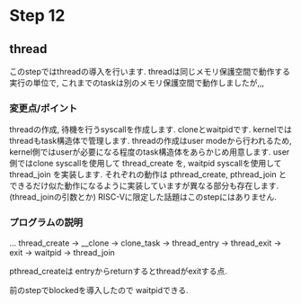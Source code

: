 # Step 12

## thread
このstepではthreadの導入を行います. threadは同じメモリ保護空間で動作する実行の単位で, 
これまでのtaskは別のメモリ保護空間で動作しましたが,,,

### 変更点/ポイント
threadの作成, 待機を行うsyscallを作成します. cloneとwaitpidです.
kernelではthreadもtask構造体で管理します.
threadの作成はuser modeから行われるため,
kernel側ではuserが必要になる程度のtask構造体をあらかじめ用意します.
user側ではclone syscallを使用して thread_create を, waitpid syscallを使用して
thread_join を実装します. それぞれの動作は pthread_create, pthread_join
とできるだけ似た動作になるように実装していますが異なる部分も存在します.
(thread_joinの引数とか)
RISC-Vに限定した話題はこのstepにはありません.

### プログラムの説明
...
thread_create -> __clone -> clone_task -> thread_entry -> thread_exit -> exit ->
waitpid -> thread_join

pthread_createは entryからreturnするとthreadがexitする点.

前のstepでblockedを導入したので waitpidできる.

